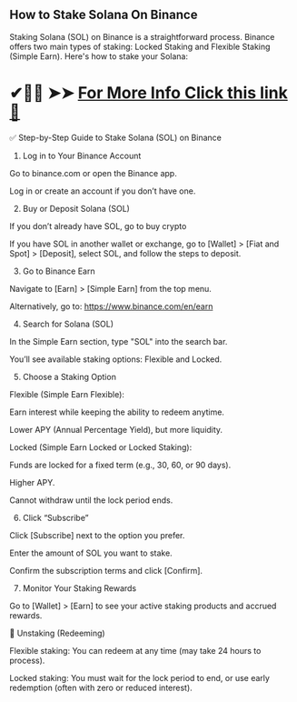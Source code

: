 ## How to Stake Solana On Binance 

Staking Solana (SOL) on Binance is a straightforward process. Binance offers two main types of staking: Locked Staking and Flexible Staking (Simple Earn). Here's how to stake your Solana:

# ✔🎉🚀  ➤➤ **[For More Info Click this link 🔗](https://free4u.pro/dl/)**

✅ Step-by-Step Guide to Stake Solana (SOL) on Binance

1. Log in to Your Binance Account

Go to binance.com or open the Binance app.

Log in or create an account if you don’t have one.

2. Buy or Deposit Solana (SOL)

If you don’t already have SOL, go to buy crypto

If you have SOL in another wallet or exchange, go to [Wallet] > [Fiat and Spot] > [Deposit], select SOL, and follow the steps to deposit.

3. Go to Binance Earn

Navigate to [Earn] > [Simple Earn] from the top menu.

Alternatively, go to: https://www.binance.com/en/earn

4. Search for Solana (SOL)

In the Simple Earn section, type "SOL" into the search bar.

You’ll see available staking options: Flexible and Locked.

5. Choose a Staking Option

Flexible (Simple Earn Flexible):

Earn interest while keeping the ability to redeem anytime.

Lower APY (Annual Percentage Yield), but more liquidity.

Locked (Simple Earn Locked or Locked Staking):

Funds are locked for a fixed term (e.g., 30, 60, or 90 days).

Higher APY.

Cannot withdraw until the lock period ends.

6. Click “Subscribe”

Click [Subscribe] next to the option you prefer.

Enter the amount of SOL you want to stake.

Confirm the subscription terms and click [Confirm].

7. Monitor Your Staking Rewards

Go to [Wallet] > [Earn] to see your active staking products and accrued rewards.

🔁 Unstaking (Redeeming)

Flexible staking: You can redeem at any time (may take 24 hours to process).

Locked staking: You must wait for the lock period to end, or use early redemption (often with zero or reduced interest).
